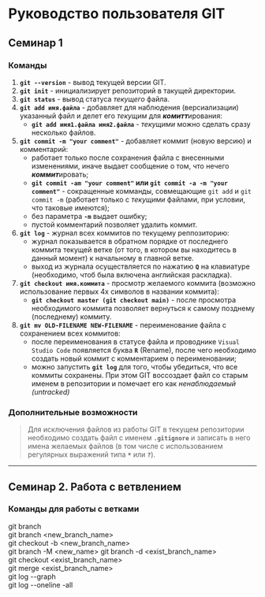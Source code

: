 # Руководство пользователя GIT
## Семинар 1
### Команды
1. **`git --version`** - вывод текущей версии GIT.
2. **`git init`** - инициализирует репозиторий в такущей директории.
3. **`git status`** - вывод статуса *текущего* файла.
4. **`git add имя.файла`** - добавляет для наблюдения (версиализации) указанный файл и делет его *текущим* для ***комитт***ирования:
    * **`git add имя1.файла имя2.файла`** - *текущими* можно сделать сразу несколько файлов.
5. **`git commit -m "your comment"`** - добавляет коммит (новую версию) и комментарий:
    * работает только после сохранения файла с внесенными изменениями, иначе выдает сообщение о том, что нечего ***коммит***ировать;
    * **`git commit -am "your comment"` или `git commit -a -m "your comment"`** - сокращенные комманды, совмещающие `git add` и `git commit -m` (работает только с *текущими* файлами, при условии, что таковые имеются);
    * без параметра **`-m`** выдает ошибку;
    * пустой комментарий позволяет удалить коммит.
6. **`git log`** - журнал всех коммитов по текущему реппозиторию:
    * журнал показывается в обратном порядке от последнего коммита текущей ветке (от того, в котором вы находитесь в данный момент) к начальному в главной ветке.
    * выход из журнала осуществляется по нажатию **`Q`** на клавиатуре (необходимо, чтоб была включена английская раскладка).
7. **`git checkout имя.коммита`** - просмотр желаемого коммита (возможно использование первых 4х символов в названии коммита):
    * **`git checkout master (git checkout main)`** - после просмотра необходимого коммита позволяет вернуться к самому позднему (последнему) коммиту.
8. **`git mv OLD-FILENAME NEW-FILENAME`** - переименование файла с сохранением всех коммитов:
    * после переименования в статусе файла и проводнике `Visual Studio Code` появляется буква **`R`** (Rename), после чего необходимо создать новый коммит с комментарием о переименовании;
    * можно запустить **`git log`** для того, чтобы убедиться, что все коммиты сохранены. При этом GIT воссоздает файл со старым именем в репозитории и помечает его как *ненаблюдаемый (untracked)*

### Дополнительные возможности
> Для исключения файлов из работы GIT в текущем репозитории необходимо создать файл с именем **`.gitignore`** и записать в него имена желаемых файлов (в том числе с использованием регулярных выражений типа **`*`** или **`?`**).

***

## Семинар 2. Работа с ветвлением


### Команды для работы с ветками
git branch  
git branch <new_branch_name>  
git checkout -b <new_branch_name>  
git branch -M <new_name>
git branch -d <exist_branch_name>  
git checkout <exist_branch_name>  
git merge <exist_branch_name>  
git log --graph  
git log --oneline -all
